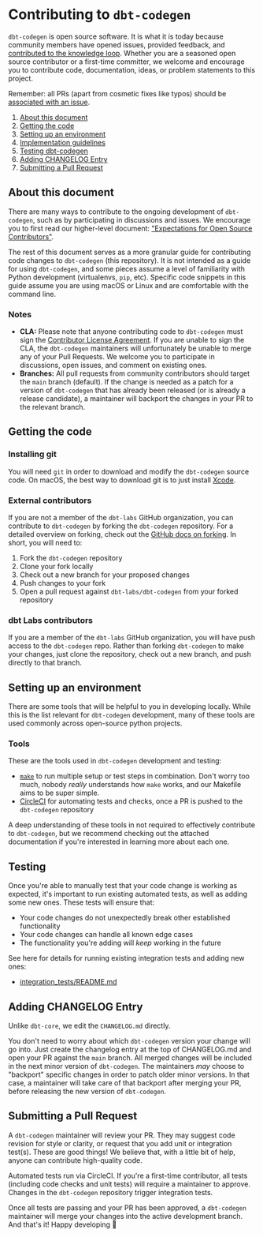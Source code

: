 # Contributing to `dbt-codegen`

`dbt-codegen` is open source software. It is what it is today because community members have opened issues, provided feedback, and [contributed to the knowledge loop](https://www.getdbt.com/dbt-labs/values/). Whether you are a seasoned open source contributor or a first-time committer, we welcome and encourage you to contribute code, documentation, ideas, or problem statements to this project.

Remember: all PRs (apart from cosmetic fixes like typos) should be [associated with an issue](https://docs.getdbt.com/docs/contributing/oss-expectations#pull-requests).

1. [About this document](#about-this-document)
1. [Getting the code](#getting-the-code)
1. [Setting up an environment](#setting-up-an-environment)
1. [Implementation guidelines](#implementation-guidelines)
1. [Testing dbt-codegen](#testing)
1. [Adding CHANGELOG Entry](#adding-changelog-entry)
1. [Submitting a Pull Request](#submitting-a-pull-request)

## About this document

There are many ways to contribute to the ongoing development of `dbt-codegen`, such as by participating in discussions and issues. We encourage you to first read our higher-level document: ["Expectations for Open Source Contributors"](https://docs.getdbt.com/docs/contributing/oss-expectations).

The rest of this document serves as a more granular guide for contributing code changes to `dbt-codegen` (this repository). It is not intended as a guide for using `dbt-codegen`, and some pieces assume a level of familiarity with Python development (virtualenvs, `pip`, etc). Specific code snippets in this guide assume you are using macOS or Linux and are comfortable with the command line.

### Notes

- **CLA:** Please note that anyone contributing code to `dbt-codegen` must sign the [Contributor License Agreement](https://docs.getdbt.com/docs/contributor-license-agreements). If you are unable to sign the CLA, the `dbt-codegen` maintainers will unfortunately be unable to merge any of your Pull Requests. We welcome you to participate in discussions, open issues, and comment on existing ones.
- **Branches:** All pull requests from community contributors should target the `main` branch (default). If the change is needed as a patch for a version of `dbt-codegen` that has already been released (or is already a release candidate), a maintainer will backport the changes in your PR to the relevant branch.

## Getting the code

### Installing git

You will need `git` in order to download and modify the `dbt-codegen` source code. On macOS, the best way to download git is to just install [Xcode](https://developer.apple.com/support/xcode/).

### External contributors

If you are not a member of the `dbt-labs` GitHub organization, you can contribute to `dbt-codegen` by forking the `dbt-codegen` repository. For a detailed overview on forking, check out the [GitHub docs on forking](https://help.github.com/en/articles/fork-a-repo). In short, you will need to:

1. Fork the `dbt-codegen` repository
2. Clone your fork locally
3. Check out a new branch for your proposed changes
4. Push changes to your fork
5. Open a pull request against `dbt-labs/dbt-codegen` from your forked repository

### dbt Labs contributors

If you are a member of the `dbt-labs` GitHub organization, you will have push access to the `dbt-codegen` repo. Rather than forking `dbt-codegen` to make your changes, just clone the repository, check out a new branch, and push directly to that branch.

## Setting up an environment

There are some tools that will be helpful to you in developing locally. While this is the list relevant for `dbt-codegen` development, many of these tools are used commonly across open-source python projects.

### Tools

These are the tools used in `dbt-codegen` development and testing:
- [`make`](https://users.cs.duke.edu/~ola/courses/programming/Makefiles/Makefiles.html) to run multiple setup or test steps in combination. Don't worry too much, nobody _really_ understands how `make` works, and our Makefile aims to be super simple.
- [CircleCI](https://circleci.com/) for automating tests and checks, once a PR is pushed to the `dbt-codegen` repository

A deep understanding of these tools in not required to effectively contribute to `dbt-codegen`, but we recommend checking out the attached documentation if you're interested in learning more about each one.

## Testing

Once you're able to manually test that your code change is working as expected, it's important to run existing automated tests, as well as adding some new ones. These tests will ensure that:
- Your code changes do not unexpectedly break other established functionality
- Your code changes can handle all known edge cases
- The functionality you're adding will _keep_ working in the future

See here for details for running existing integration tests and adding new ones:
- [integration_tests/README.md](integration_tests/README.md)

## Adding CHANGELOG Entry

Unlike `dbt-core`, we edit the `CHANGELOG.md` directly.

You don't need to worry about which `dbt-codegen` version your change will go into. Just create the changelog entry at the top of CHANGELOG.md and open your PR against the `main` branch. All merged changes will be included in the next minor version of `dbt-codegen`. The maintainers _may_ choose to "backport" specific changes in order to patch older minor versions. In that case, a maintainer will take care of that backport after merging your PR, before releasing the new version of `dbt-codegen`.

## Submitting a Pull Request

A `dbt-codegen` maintainer will review your PR. They may suggest code revision for style or clarity, or request that you add unit or integration test(s). These are good things! We believe that, with a little bit of help, anyone can contribute high-quality code.

Automated tests run via CircleCI. If you're a first-time contributor, all tests (including code checks and unit tests) will require a maintainer to approve. Changes in the `dbt-codegen` repository trigger integration tests.

Once all tests are passing and your PR has been approved, a `dbt-codegen` maintainer will merge your changes into the active development branch. And that's it! Happy developing :tada:
